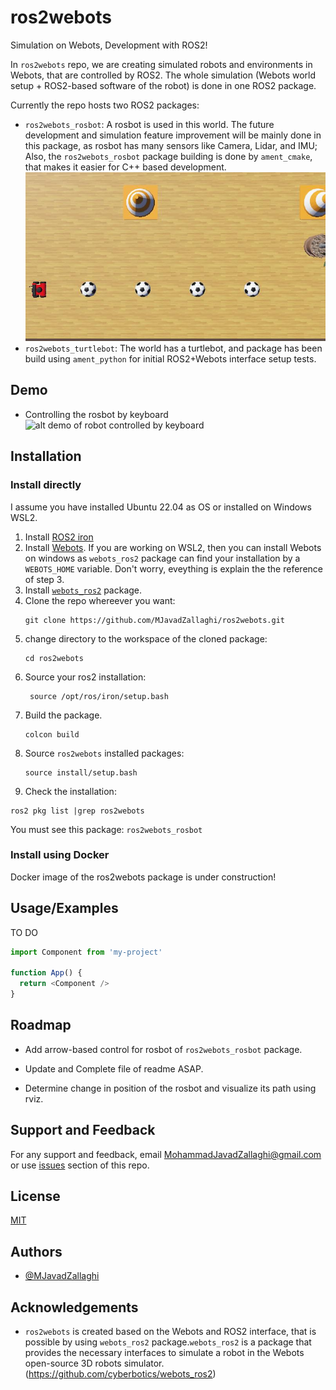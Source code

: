 
# ros2webots

Simulation on Webots, Development with ROS2!

In ```ros2webots``` repo, we are creating simulated robots and environments in Webots, that are controlled by ROS2. The whole simulation (Webots world setup + ROS2-based software of the robot) is done in one ROS2 package.

Currently the repo hosts two ROS2 packages:

- ```ros2webots_rosbot```: A rosbot is used in this world. The future development and simulation feature improvement will be mainly done in this package, as rosbot has many sensors like Camera, Lidar, and IMU; Also, the ```ros2webots_rosbot``` package building is done by ```ament_cmake```, that makes it easier for C++ based development.
![alt world of rosbot](https://github.com/MJavadZallaghi/ros2webots/blob/development/ros2webots_rosbot/worlds/.world_roboticknowledge.jpg)
- ```ros2webots_turtlebot```: The world has a turtlebot, and package has been build using ```ament_python``` for initial ROS2+Webots interface setup tests.



## Demo
- Controlling the rosbot by keyboard
![alt demo of robot controlled by keyboard](https://github.com/MJavadZallaghi/ros2webots/blob/development/media/ros2webots_rosbot_demo_keyboard_control.gif)


## Installation
### Install directly
I assume you have installed Ubuntu 22.04 as OS or installed on Windows WSL2.

1. Install [ROS2 iron](https://docs.ros.org/en/iron/Installation.html)
2. Install [Webots](https://cyberbotics.com/doc/guide/installing-webots). If you are working on WSL2, then you can install Webots on windows as ```webots_ros2``` package can find your installation by a ```WEBOTS_HOME``` variable. Don't worry, eveything is explain the the reference of step 3.
3. Install [```webots_ros2```](https://docs.ros.org/en/iron/Tutorials/Advanced/Simulators/Webots/Simulation-Webots.html) package.
4. Clone the repo whereever you want:
   ```
   git clone https://github.com/MJavadZallaghi/ros2webots.git
   ```
5. change directory to the workspace of the cloned package:
   ```
   cd ros2webots
   ```
6. Source your ros2 installation:
   ```
    source /opt/ros/iron/setup.bash
   ```
7. Build the package.
   ```
   colcon build
   ```
8. Source ```ros2webots``` installed packages:
   ```
   source install/setup.bash
   ```
8. Check the installation:
```
ros2 pkg list |grep ros2webots
```
You must see this package: ```ros2webots_rosbot```
### Install using Docker
Docker image of the ros2webots package is under construction!
    
## Usage/Examples

TO DO

```javascript
import Component from 'my-project'

function App() {
  return <Component />
}
```


## Roadmap

- Add arrow-based control for rosbot of ```ros2webots_rosbot``` package.

- Update and Complete file of readme ASAP.

- Determine change in position of the rosbot and visualize its path using rviz.


## Support and Feedback

For any support and feedback, email MohammadJavadZallaghi@gmail.com or use [issues](https://github.com/MJavadZallaghi/ros2webots/issues) section of this repo.


## License

[MIT](https://choosealicense.com/licenses/mit/)


## Authors

- [@MJavadZallaghi](https://www.github.com/MJavadZallaghi)


## Acknowledgements

 - ```ros2webots``` is created based on the Webots and ROS2 interface, that is possible by using ```webots_ros2``` package.```webots_ros2``` is a package that provides the necessary interfaces to simulate a robot in the Webots open-source 3D robots simulator.  (https://github.com/cyberbotics/webots_ros2)

